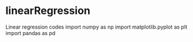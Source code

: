 # linearRegression
Linear regression codes
import numpy as np
import matplotlib.pyplot as plt
import pandas as pd
